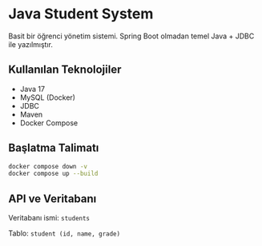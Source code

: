 # Java Student System

Basit bir öğrenci yönetim sistemi. Spring Boot olmadan temel Java + JDBC ile yazılmıştır.

## Kullanılan Teknolojiler
- Java 17
- MySQL (Docker)
- JDBC
- Maven
- Docker Compose

## Başlatma Talimatı

```bash
docker compose down -v
docker compose up --build
```

## API ve Veritabanı
Veritabanı ismi: `students`

Tablo: `student (id, name, grade)`
